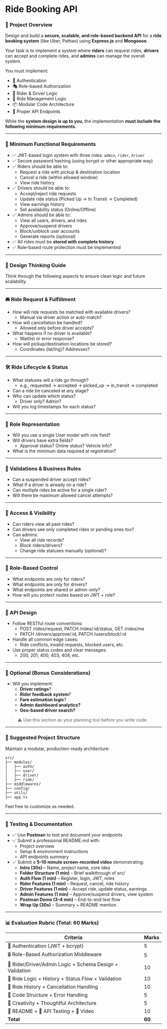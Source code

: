 # Ride Booking API

### **🎯 Project Overview**

Design and build a **secure, scalable, and role-based backend API** for a **ride booking system** (like Uber, Pathao) using **Express.js** and **Mongoose**.

Your task is to implement a system where **riders** can request rides, **drivers** can accept and complete rides, and **admins** can manage the overall system.

You must implement:

- 🔐 Authentication
- 🎭 Role-based Authorization
- 🧍 Rider & Driver Logic
- 🚗 Ride Management Logic
- 📦 Modular Code Architecture
- 🔁 Proper API Endpoints

While the **system design is up to you**, the implementation **must include the following minimum requirements**.

---

### **📌 Minimum Functional Requirements**

- ✅ JWT-based login system with three roles: `admin`, `rider`, `driver`
- ✅ Secure password hashing (using bcrypt or other appropriate way)
- ✅ Riders should be able to:
    - Request a ride with pickup & destination location
    - Cancel a ride (within allowed window)
    - View ride history
- ✅ Drivers should be able to:
    - Accept/reject ride requests
    - Update ride status (Picked Up → In Transit → Completed)
    - View earnings history
    - Set availability status (Online/Offline)
- ✅ Admins should be able to:
    - View all users, drivers, and rides
    - Approve/suspend drivers
    - Block/unblock user accounts
    - Generate reports (optional)
- ✅ All rides must be **stored with complete history**
- ✅ Role-based route protection must be implemented

---

### **🧠 Design Thinking Guide**

Think through the following aspects to ensure clean logic and future scalability.

---

### **🚘 Ride Request & Fulfillment**

- How will ride requests be matched with available drivers?
    - Manual via driver action or auto-match?
- How will cancellation be handled?
    - Allowed only before driver accepts?
- What happens if no driver is available?
    - Waitlist or error response?
- How will pickup/destination locations be stored?
    - Coordinates (lat/lng)? Addresses?

---

### **🛠 Ride Lifecycle & Status**

- What statuses will a ride go through?
    - e.g., requested → accepted → picked_up → in_transit → completed
- Can a ride be canceled at any stage?
- Who can update which status?
    - Driver only? Admin?
- Will you log timestamps for each status?

---

### **👥 Role Representation**

- Will you use a single User model with role field?
- Will drivers have extra fields?
    - Approval status? Online status? Vehicle info?
- What is the minimum data required at registration?

---

### **🫵 Validations & Business Rules**

- Can a suspended driver accept rides?
- What if a driver is already on a ride?
- Can multiple rides be active for a single rider?
- Will there be maximum allowed cancel attempts?

---

### **📜 Access & Visibility**

- Can riders view all past rides?
- Can drivers see only completed rides or pending ones too?
- Can admins:
    - View all ride records?
    - Block riders/drivers?
    - Change ride statuses manually (optional)?

---

### **🔐 Role-Based Control**

- What endpoints are only for riders?
- What endpoints are only for drivers?
- What endpoints are shared or admin-only?
- How will you protect routes based on JWT + role?

---

### **🧩 API Design**

- Follow RESTful route conventions:
    - POST /rides/request, PATCH /rides/:id/status, GET /rides/me
    - PATCH /drivers/approve/:id, PATCH /users/block/:id
- Handle all common edge cases:
    - Ride conflicts, invalid requests, blocked users, etc.
- Use proper status codes and clear messages:
    - 200, 201, 400, 403, 404, etc.

---

### **🧠 Optional (Bonus Considerations)**

- Will you implement:
    - **Driver ratings**?
    - **Rider feedback system**?
    - **Fare estimation logic**?
    - **Admin dashboard analytics?**
    - **Geo-based driver search?**

> ⚠️ Use this section as your planning tool before you write code.
> 

---

### **📁 Suggested Project Structure**

Maintain a modular, production-ready architecture:

```
src/
├── modules/
│   ├── auth/
│   ├── user/
│   ├── driver/
│   ├── ride/
├── middlewares/
├── config/
├── utils/
├── app.ts
```

Feel free to customize as needed.

---

### **🧪 Testing & Documentation**

- ✅ Use **Postman** to test and document your endpoints
- ✅ Submit a professional README.md with:
    - Project overview
    - Setup & environment instructions
    - API endpoints summary
- ✅ Submit a **5–10 minute screen-recorded video** demonstrating:
    - **Intro (30s)** – Name, project name, core idea
    - **Folder Structure (1 min)** – Brief walkthrough of src/
    - **Auth Flow (1 min)** – Register, login, JWT, roles
    - **Rider Features (1 min)** – Request, cancel, ride history
    - **Driver Features (1 min)** – Accept ride, update status, earnings
    - **Admin Features (1 min)** – Approve/suspend drivers, view system
    - **Postman Demo (3–4 min)** – End-to-end test flow
    - **Wrap Up (30s)** – Summary + README mention

---

### **📊 Evaluation Rubric (Total: 60 Marks)**

| **Criteria** | **Marks** |
| --- | --- |
| 🔐 Authentication (JWT + bcrypt) | 5 |
| 🔒 Role-Based Authorization Middleware | 5 |
| 👤 Rider/Driver/Admin Logic + Schema Design + Validation | 10 |
| 🚕 Ride Logic + History + Status Flow + Validation | 10 |
| 📜 Ride History + Cancellation Handling | 10 |
| 🧱 Code Structure + Error Handling | 5 |
| 🧠 Creativity + Thoughtful Architecture | 5 |
| 📄 README + 🔁 API Testing + 🎥 Video | 10 |
| **Total** | **60** |

